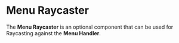# Menu Raycaster

The **Menu Raycaster** is an optional component that can be used for Raycasting against the **Menu Handler**.